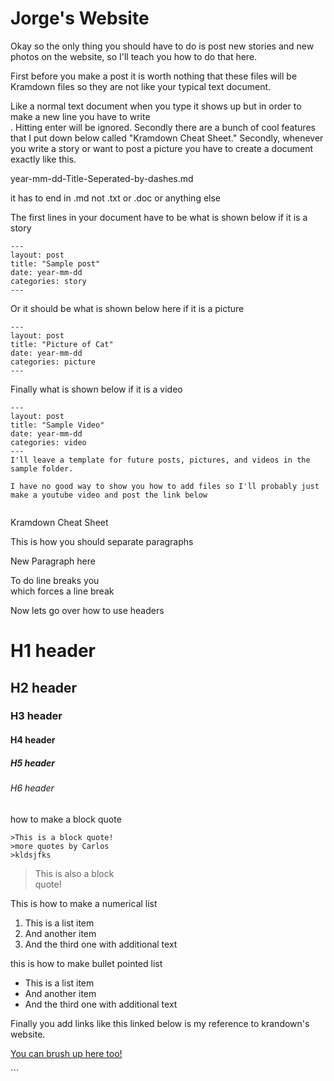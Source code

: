 # Jorge's Website
Okay so the only thing you should have to do is post new stories and new photos on the website, so I'll teach you how to do that here.

First before you make a post it is worth nothing that these files will be Kramdown files so they are not like your typical text document.

Like a normal text document when you type it shows up but in order to make a new line you have to write <br />. Hitting enter will be ignored. Secondly there are a bunch of cool features that I put down below called "Kramdown Cheat Sheet."
Secondly, whenever you write a story or want to post a picture you have to create a document exactly like this.

year-mm-dd-Title-Seperated-by-dashes.md

it has to end in .md not .txt or .doc or anything else

The first lines in your document have to be what is shown below if it is a story
```
---
layout: post
title: "Sample post"
date: year-mm-dd
categories: story
---
```
Or it should be what is shown below here if it is a picture
```
---
layout: post
title: "Picture of Cat"
date: year-mm-dd
categories: picture
---
```
Finally what is shown below if it is a video
```
---
layout: post
title: "Sample Video"
date: year-mm-dd
categories: video
---
I'll leave a template for future posts, pictures, and videos in the sample folder.

I have no good way to show you how to add files so I'll probably just make a youtube video and post the link below


```
Kramdown Cheat Sheet

<p> This is how you should separate paragraphs</p>
<p> New Paragraph here</p>

<p>To do line breaks you <br />
which forces a line break</p>

Now lets go over how to use headers
<h1>H1 header</h1>

<h2>H2 header</h2>

<h3>H3 header</h3>

<h4>H4 header</h4>

<h5>H5 header</h5>

<h6>H6 header</h6>

how to make a block quote

    >This is a block quote!
    >more quotes by Carlos
    >kldsjfks

<blockquote>
This is also a block <br />
quote!
</blockquote>

This is how to make a numerical list

<ol>
  <li>This is a list item</li>
  <li>And another item</li>
  <li>And the third one
with additional text</li>
</ol>

this is how to make bullet pointed list

<ul>
  <li>This is a list item</li>
  <li>And another item</li>
  <li>And the third one
with additional text</li>
</ul>

<p>Finally you add links like this linked below is my reference to krandown's website.<br />

<p><a href="https://kramdown.gettalong.org/quickref.html">You can brush up here too!</a>
</p>
```
